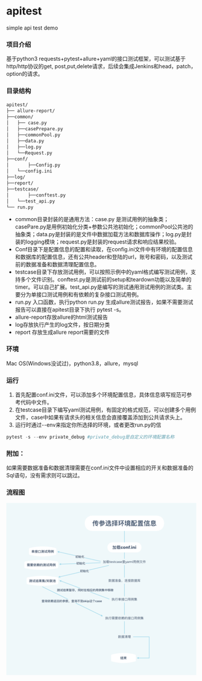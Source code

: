 # apitest
simple api test demo
### 项目介绍

基于python3 requests+pytest+allure+yaml的接口测试框架，可以测试基于http/http协议的get, post,put,delete请求，后续会集成Jenkins和head，patch，option的请求。

### 目录结构

```
apitest/
├── allure-report/
├──common/
│   ├── case.py
│   ├──casePrepare.py
│   ├──commonPool.py
│   ├──data.py
│   ├──log.py
│   └──Request.py
├──conf/
│		├──Config.py
│ 	└──config.ini
├──log/
├──report/
├──testcase/
│		├──conftest.py
│   └──test_api.py
└── run.py
```

- common目录封装的是通用方法：case.py 是测试用例的抽象类；casePare.py是用例初始化分类+参数公共池初始化；commonPool公共池的抽象类；data.py是封装的是文件中数据加载方法和数据库操作；log.py是封装的logging模块；request.py是封装的request请求和响应结果校验。
- Conf目录下是配置信息的配置和读取，在config.ini文件中有环境的配置信息和数据库的配置信息，还有公共header和登陆的url，账号和密码，以及测试前的数据准备和数据清理配置信息。
- testcase目录下存放测试用例，可以按照示例中的yaml格式编写测试用例，支持多个文件识别。conftest.py是测试前的setup和teardown功能以及简单的timer。可以自己扩展。test_api.py是编写的测试通用测试用例的测试类。主要分为单接口测试用例和有依赖的复杂接口测试用例。
- run.py 入口函数，执行python run.py 生成allure测试报告，如果不需要测试报告可以直接在apitest目录下执行 pytest -s。
- allure-report存放allure的html测试报告
- log存放执行产生的log文件，按日期分类
- report 存放生成allure report需要的文件

### 环境

Mac OS(Windows没试过)，python3.8，allure，mysql

### 运行

1. 首先配置conf.ini文件，可以添加多个环境配置信息，具体信息填写规范可参考代码中文件。
2. 在testcase目录下编写yaml测试用例，有固定的格式规范，可以创建多个用例文件，case中如果有请求头的相关信息会直接覆盖添加到公共请求头上。
3. 运行时通过--env来指定你所选择的环境，或者更改run.py的信

```python
pytest -s --env private_debug #private_debug是自定义的环境配置名称
```

### 附加：

如果需要数据准备和数据清理需要在conf.ini文件中设置相应的开关和数据准备的Sql语句，没有需求则可以跳过。

### 流程图
![image](report/pic.png)
